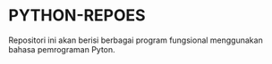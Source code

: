 ﻿# PYTHON-REPOES
 Repositori ini akan berisi berbagai program fungsional menggunakan bahasa pemrograman Pyton.
